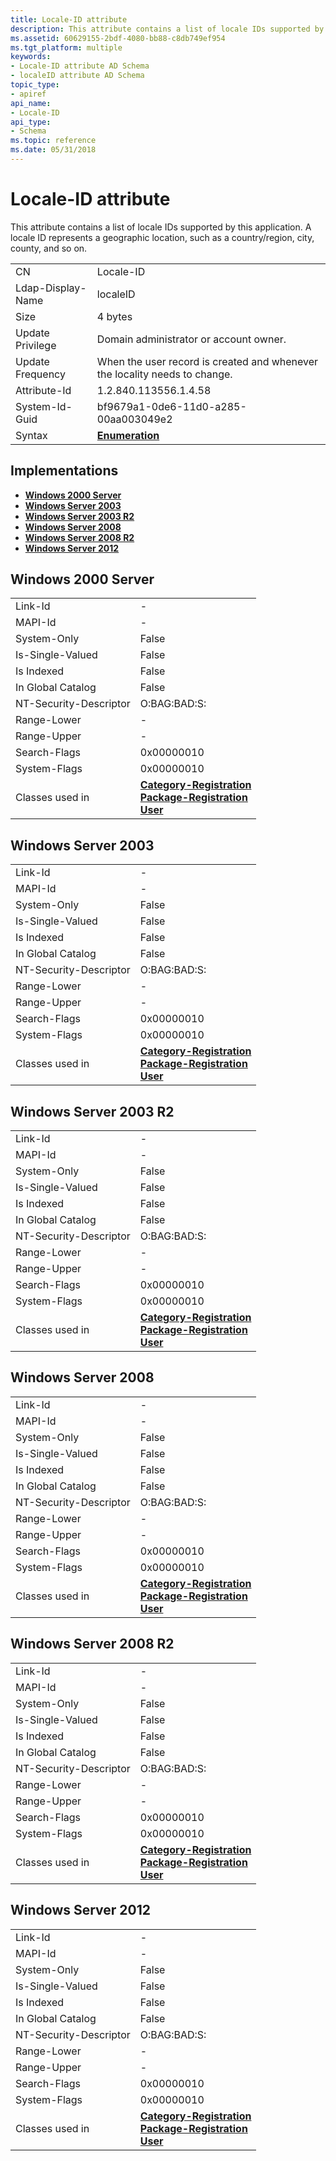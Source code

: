 ```yaml
---
title: Locale-ID attribute
description: This attribute contains a list of locale IDs supported by this application. A locale ID represents a geographic location, such as a country/region, city, county, and so on.
ms.assetid: 60629155-2bdf-4080-bb88-c8db749ef954
ms.tgt_platform: multiple
keywords:
- Locale-ID attribute AD Schema
- localeID attribute AD Schema
topic_type:
- apiref
api_name:
- Locale-ID
api_type:
- Schema
ms.topic: reference
ms.date: 05/31/2018
---
```


# Locale-ID attribute

This attribute contains a list of locale IDs supported by this application. A locale ID represents a geographic location, such as a country/region, city, county, and so on.



|                   |                                                                            |
|-------------------|----------------------------------------------------------------------------|
| CN                | Locale-ID                                                                  |
| Ldap-Display-Name | localeID                                                                   |
| Size              | 4 bytes                                                                    |
| Update Privilege  | Domain administrator or account owner.                                     |
| Update Frequency  | When the user record is created and whenever the locality needs to change. |
| Attribute-Id      | 1.2.840.113556.1.4.58                                                      |
| System-Id-Guid    | bf9679a1-0de6-11d0-a285-00aa003049e2                                       |
| Syntax            | [**Enumeration**](s-enumeration.md)                                       |



## Implementations

-   [**Windows 2000 Server**](#windows-2000-server)
-   [**Windows Server 2003**](#windows-server-2003)
-   [**Windows Server 2003 R2**](#windows-server-2003-r2)
-   [**Windows Server 2008**](#windows-server-2008)
-   [**Windows Server 2008 R2**](#windows-server-2008-r2)
-   [**Windows Server 2012**](#windows-server-2012)

## Windows 2000 Server



|                        |                                                                                                                                                                       |
|------------------------|-----------------------------------------------------------------------------------------------------------------------------------------------------------------------|
| Link-Id                | \-                                                                                                                                                                    |
| MAPI-Id                | \-                                                                                                                                                                    |
| System-Only            | False                                                                                                                                                                 |
| Is-Single-Valued       | False                                                                                                                                                                 |
| Is Indexed             | False                                                                                                                                                                 |
| In Global Catalog      | False                                                                                                                                                                 |
| NT-Security-Descriptor | O:BAG:BAD:S:                                                                                                                                                          |
| Range-Lower            | \-                                                                                                                                                                    |
| Range-Upper            | \-                                                                                                                                                                    |
| Search-Flags           | 0x00000010                                                                                                                                                            |
| System-Flags           | 0x00000010                                                                                                                                                            |
| Classes used in        | [**Category-Registration**](c-categoryregistration.md)<br/> [**Package-Registration**](c-packageregistration.md)<br/> [**User**](c-user.md)<br/> |



## Windows Server 2003



|                        |                                                                                                                                                                       |
|------------------------|-----------------------------------------------------------------------------------------------------------------------------------------------------------------------|
| Link-Id                | \-                                                                                                                                                                    |
| MAPI-Id                | \-                                                                                                                                                                    |
| System-Only            | False                                                                                                                                                                 |
| Is-Single-Valued       | False                                                                                                                                                                 |
| Is Indexed             | False                                                                                                                                                                 |
| In Global Catalog      | False                                                                                                                                                                 |
| NT-Security-Descriptor | O:BAG:BAD:S:                                                                                                                                                          |
| Range-Lower            | \-                                                                                                                                                                    |
| Range-Upper            | \-                                                                                                                                                                    |
| Search-Flags           | 0x00000010                                                                                                                                                            |
| System-Flags           | 0x00000010                                                                                                                                                            |
| Classes used in        | [**Category-Registration**](c-categoryregistration.md)<br/> [**Package-Registration**](c-packageregistration.md)<br/> [**User**](c-user.md)<br/> |



## Windows Server 2003 R2



|                        |                                                                                                                                                                       |
|------------------------|-----------------------------------------------------------------------------------------------------------------------------------------------------------------------|
| Link-Id                | \-                                                                                                                                                                    |
| MAPI-Id                | \-                                                                                                                                                                    |
| System-Only            | False                                                                                                                                                                 |
| Is-Single-Valued       | False                                                                                                                                                                 |
| Is Indexed             | False                                                                                                                                                                 |
| In Global Catalog      | False                                                                                                                                                                 |
| NT-Security-Descriptor | O:BAG:BAD:S:                                                                                                                                                          |
| Range-Lower            | \-                                                                                                                                                                    |
| Range-Upper            | \-                                                                                                                                                                    |
| Search-Flags           | 0x00000010                                                                                                                                                            |
| System-Flags           | 0x00000010                                                                                                                                                            |
| Classes used in        | [**Category-Registration**](c-categoryregistration.md)<br/> [**Package-Registration**](c-packageregistration.md)<br/> [**User**](c-user.md)<br/> |



## Windows Server 2008



|                        |                                                                                                                                                                       |
|------------------------|-----------------------------------------------------------------------------------------------------------------------------------------------------------------------|
| Link-Id                | \-                                                                                                                                                                    |
| MAPI-Id                | \-                                                                                                                                                                    |
| System-Only            | False                                                                                                                                                                 |
| Is-Single-Valued       | False                                                                                                                                                                 |
| Is Indexed             | False                                                                                                                                                                 |
| In Global Catalog      | False                                                                                                                                                                 |
| NT-Security-Descriptor | O:BAG:BAD:S:                                                                                                                                                          |
| Range-Lower            | \-                                                                                                                                                                    |
| Range-Upper            | \-                                                                                                                                                                    |
| Search-Flags           | 0x00000010                                                                                                                                                            |
| System-Flags           | 0x00000010                                                                                                                                                            |
| Classes used in        | [**Category-Registration**](c-categoryregistration.md)<br/> [**Package-Registration**](c-packageregistration.md)<br/> [**User**](c-user.md)<br/> |



## Windows Server 2008 R2



|                        |                                                                                                                                                                       |
|------------------------|-----------------------------------------------------------------------------------------------------------------------------------------------------------------------|
| Link-Id                | \-                                                                                                                                                                    |
| MAPI-Id                | \-                                                                                                                                                                    |
| System-Only            | False                                                                                                                                                                 |
| Is-Single-Valued       | False                                                                                                                                                                 |
| Is Indexed             | False                                                                                                                                                                 |
| In Global Catalog      | False                                                                                                                                                                 |
| NT-Security-Descriptor | O:BAG:BAD:S:                                                                                                                                                          |
| Range-Lower            | \-                                                                                                                                                                    |
| Range-Upper            | \-                                                                                                                                                                    |
| Search-Flags           | 0x00000010                                                                                                                                                            |
| System-Flags           | 0x00000010                                                                                                                                                            |
| Classes used in        | [**Category-Registration**](c-categoryregistration.md)<br/> [**Package-Registration**](c-packageregistration.md)<br/> [**User**](c-user.md)<br/> |



## Windows Server 2012



|                        |                                                                                                                                                                       |
|------------------------|-----------------------------------------------------------------------------------------------------------------------------------------------------------------------|
| Link-Id                | \-                                                                                                                                                                    |
| MAPI-Id                | \-                                                                                                                                                                    |
| System-Only            | False                                                                                                                                                                 |
| Is-Single-Valued       | False                                                                                                                                                                 |
| Is Indexed             | False                                                                                                                                                                 |
| In Global Catalog      | False                                                                                                                                                                 |
| NT-Security-Descriptor | O:BAG:BAD:S:                                                                                                                                                          |
| Range-Lower            | \-                                                                                                                                                                    |
| Range-Upper            | \-                                                                                                                                                                    |
| Search-Flags           | 0x00000010                                                                                                                                                            |
| System-Flags           | 0x00000010                                                                                                                                                            |
| Classes used in        | [**Category-Registration**](c-categoryregistration.md)<br/> [**Package-Registration**](c-packageregistration.md)<br/> [**User**](c-user.md)<br/> |



 

 





